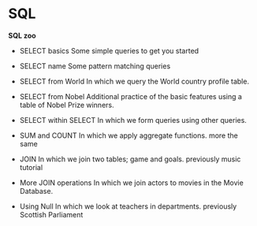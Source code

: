 # SQL
**SQL zoo**

- SELECT basics
Some simple queries to get you started

- SELECT name
Some pattern matching queries

- SELECT from World
In which we query the World country profile table.

- SELECT from Nobel
Additional practice of the basic features using a table of Nobel Prize winners.

- SELECT within SELECT
In which we form queries using other queries.

- SUM and COUNT
In which we apply aggregate functions. more the same

- JOIN
In which we join two tables; game and goals. previously music tutorial

- More JOIN operations
In which we join actors to movies in the Movie Database.

- Using Null
In which we look at teachers in departments. previously Scottish Parliament
